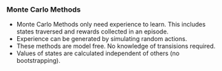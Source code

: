 ### Monte Carlo Methods
- Monte Carlo Methods only need experience to learn. This includes states traversed and rewards collected in an episode. 
- Experience can be generated by simulating random actions. 
- These methods are model free. No knowledge of transisions required.
- Values of states are calculated independent of others (no bootstrapping).

